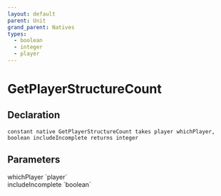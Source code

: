 ```yaml
---
layout: default
parent: Unit
grand_parent: Natives
types:
  - boolean
  - integer
  - player
---
```


# GetPlayerStructureCount

## Declaration

```
constant native GetPlayerStructureCount takes player whichPlayer, boolean includeIncomplete returns integer
```

## Parameters
<dl>
  <dt>whichPlayer `player`</dt>
  <dd></dd>

  <dt>includeIncomplete `boolean`</dt>
  <dd></dd>
</dl>